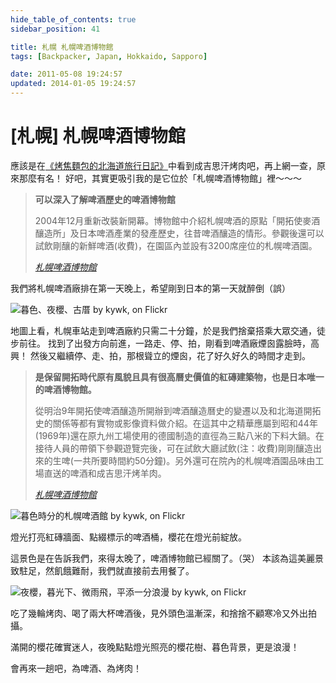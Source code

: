 ```yaml
---
hide_table_of_contents: true
sidebar_position: 41

title: 札幌 札幌啤酒博物館
tags: [Backpacker, Japan, Hokkaido, Sapporo]

date: 2011-05-08 19:24:57
updated: 2014-01-05 19:24:57
---
```


[札幌] 札幌啤酒博物館
==================

應該是在[《烤焦麵包的北海道旅行日記》](http://goo.gl/uz7xP)中看到成吉思汗烤肉吧，再上網一查，原來那麼有名！
好吧，其實更吸引我的是它位於「札幌啤酒博物館」裡～～～

> __可以深入了解啤酒歷史的啤酒博物館__
> 
> 2004年12月重新改裝新開幕。博物館中介紹札幌啤酒的原點「開拓使麥酒釀造所」及日本啤酒產業的發產歷史，往昔啤酒釀造的情形。參觀後還可以試飲剛釀的新鮮啤酒(收費)，在園區內並設有3200席座位的札幌啤酒園。
>
> _[札幌啤酒博物館](http://goo.gl/Ntyjy)_

我們將札幌啤酒廠排在第一天晚上，希望剛到日本的第一天就醉倒（誤）

![暮色、夜櫻、古厝 by kywk, on Flickr](http://farm9.staticflickr.com/8007/7508093764_c3e1d67874_c.jpg)

地圖上看，札幌車站走到啤酒廠約只需二十分鐘，於是我們捨棄搭乘大眾交通，徒步前往。
找到了出發方向前進，一路走、停、拍，剛看到啤酒廠煙囪露臉時，高興！
然後又繼續停、走、拍，那根聳立的煙囪，花了好久好久的時間才走到。

> __是保留開拓時代原有風貌且具有很高曆史價值的紅磚建築物，也是日本唯一的啤酒博物館。__
>
> 從明治9年開拓使啤酒釀造所開辦到啤酒釀造曆史的變遷以及和北海道開拓史的關係等都有實物或影像資料做介紹。在這其中之精華應屬到昭和44年(1969年)還在原九州工場使用的德國制造的直徑為三點八米的下料大鍋。在接待人員的帶領下參觀遊覽完後，可在試飲大廳試飲(注：收費)剛剛釀造出來的生啤(一共所要時間約50分鐘)。另外還可在院內的札幌啤酒園品味由工場直送的啤酒和成吉思汗烤羊肉。
>
> _[札幌啤酒博物館](http://goo.gl/xU2l5)_

![暮色時分的札幌啤酒館 by kywk, on Flickr](http://farm8.staticflickr.com/7272/7508082982_c6cf238bca_c.jpg)

燈光打亮紅磚牆面、點綴標示的啤酒桶，櫻花在燈光前綻放。

這景色是在告訴我們，來得太晚了，啤酒博物館已經關了。（哭）
本該為這美麗景致駐足，然飢餓難耐，我們就直接前去用餐了。

![夜櫻，暮光下、微雨飛，平添一分浪漫 by kywk, on Flickr](http://farm9.staticflickr.com/8021/7508080808_e5c3ae799c_c.jpg)

吃了幾輪烤肉、喝了兩大杯啤酒後，見外頭色溫漸深，和捨捨不顧寒冷又外出拍攝。

滿開的櫻花確實迷人，夜晚點點燈光照亮的櫻花樹、暮色背景，更是浪漫！

會再來一趟吧，為啤酒、為烤肉！

